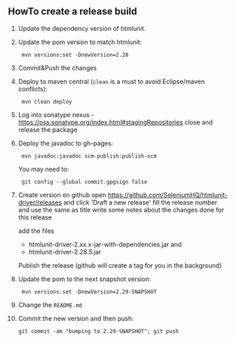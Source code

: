 ## HowTo create a release build

1. Update the dependency version of htmlunit.

2. Update the pom version to match htmlunit:

        mvn versions:set -DnewVersion=2.28

4. Commit&Push the changes

5. Deploy to maven central (`clean` is a must to avoid Eclipse/maven conflicts):

        mvn clean deploy

6. Log into sonatype nexus - https://oss.sonatype.org/index.html#stagingRepositories
   close and release the package

7. Deploy the javadoc to gh-pages:

        mvn javadoc:javadoc scm-publish:publish-scm

   You may need to:

        git config --global commit.gpgsign false

8. Create version on github
   open https://github.com/SeleniumHQ/htmlunit-driver/releases and click 'Draft a new release'
   fill the release number and use the same as title
   write some notes about the changes done for this release

   add the files
   * htmlunit-driver-2.xx.x-jar-with-dependencies.jar and
   * htmlunit-driver-2.28.5.jar

   Publish the release (github will create a tag for you in the background)



9. Update the pom to the next snapshot version:

        mvn versions:set -DnewVersion=2.29-SNAPSHOT

10. Change the `README.md`

11. Commit the new version and then push:

        git commit -am "bumping to 2.29-SNAPSHOT"; git push

